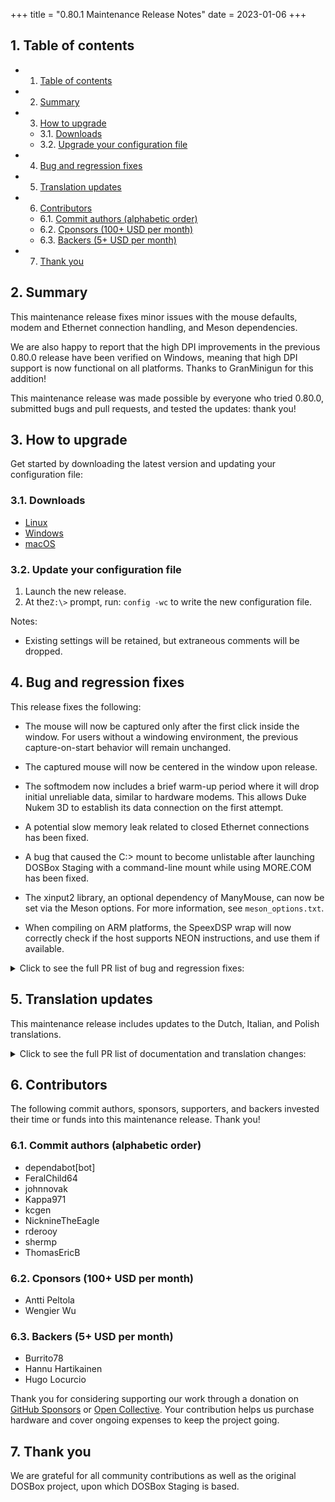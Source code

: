 +++
title = "0.80.1 Maintenance Release Notes"
date = 2023-01-06
+++

## 1. <a name='Tableofcontents'></a>Table of contents

<!-- vscode-markdown-toc -->

- 1. [Table of contents](#Tableofcontents)
- 2. [Summary](#Summary)
- 3. [How to upgrade](#Howtoupgrade)
  - 3.1. [Downloads](#Downloads)
  - 3.2. [Upgrade your configuration file](#Upgradeyourconfigurationfile)
- 4. [Bug and regression fixes](#Bugandregressionfixes)
- 5. [Translation updates](#Translationupdates)
- 6. [Contributors](#Contributors)
  - 6.1. [Commit authors (alphabetic order)](#Commitauthorsalphabeticorder)
  - 6.2. [Cponsors (100+ USD per month)](#Cponsors100USDpermonth)
  - 6.3. [Backers (5+ USD per month)](#Backers5USDpermonth)
- 7. [Thank you](#Thankyou)

<!-- vscode-markdown-toc-config
	numbering=true
	autoSave=true
	/vscode-markdown-toc-config -->
<!-- /vscode-markdown-toc -->

## 2. <a name='Summary'></a>Summary

This maintenance release fixes minor issues with the mouse defaults, modem and
Ethernet connection handling, and Meson dependencies.

We are also happy to report that the high DPI improvements in the previous
0.80.0 release have been verified on Windows, meaning that high DPI support is
now functional on all platforms. Thanks to GranMinigun for this addition!

This maintenance release was made possible by everyone who tried 0.80.0,
submitted bugs and pull requests, and tested the updates: thank you!

## 3. <a name='Howtoupgrade'></a>How to upgrade

Get started by downloading the latest version and updating your configuration
file:

### 3.1. <a name='Downloads'></a>Downloads

- [Linux](/downloads/linux/)
- [Windows](/downloads/windows/)
- [macOS](/downloads/macos/)

### 3.2. <a name='Upgradeyourconfigurationfile'></a>Update your configuration file

1. Launch the new release.
2. At the`Z:\>` prompt, run: `config -wc` to write the new configuration file.

Notes:

- Existing settings will be retained, but extraneous comments will be dropped.

## 4. <a name='Bugandregressionfixes'></a>Bug and regression fixes

This release fixes the following:

- The mouse will now be captured only after the first click inside the window.
  For users without a windowing environment, the previous capture-on-start
  behavior will remain unchanged.

- The captured mouse will now be centered in the window upon release.

- The softmodem now includes a brief warm-up period where it will drop initial
  unreliable data, similar to hardware modems. This allows Duke Nukem 3D to
  establish its data connection on the first attempt.

- A potential slow memory leak related to closed Ethernet connections has been
  fixed.

- A bug that caused the C:> mount to become unlistable after launching DOSBox
  Staging with a command-line mount while using MORE.COM has been fixed.

- The xinput2 library, an optional dependency of ManyMouse, can now be set via
  the Meson options. For more information, see `meson_options.txt`.

- When compiling on ARM platforms, the SpeexDSP wrap will now correctly check if
  the host supports NEON instructions, and use them if available.

<details>
  <summary>Click to see the full PR list of bug and regression fixes:</summary>

- #2142: Add missing Windows 11 features to MORE command
- #2148: Check CLI arguments for directories using non-invasive test
- #2150: Fix remaining two CWEs involving unchecked return values
- #2152: Bump actions/cache from 3.2.0 to 3.2.1
- #2155: Make the xinput2 library optional for ManyMouse
- #2161: Fix imprecise help string in MORE command
- #2162: Bump Coverity to v2022.06
- #2163: Improve seamless mouse configuration entry description, mention the touchscreen
- #2165: Bump actions/cache from 3.2.1 to 3.2.2
- #2168: Improve logging of the current display mode
- #2172: Change mouse capture default to 'onclick'
- #2173: Center mouse cursor before releasing it
- #2179: Cleanup some minor Coverity issues
- #2181: Use presence of desktop environment in mouse capture states
- #2182: Fix slirp/ne2000 warnings
- #2187: Fix logging of some pre-EGA modes
- #2190: Fix CGA mono and Hercules intro banners
- #2193: Add Linux ARM CI jobs using containerized cross-compiler
- #2195: Use extended ASCII check in MORE command
</details>

## 5. <a name='Translationupdates'></a>Translation updates

This maintenance release includes updates to the Dutch, Italian, and Polish
translations.

<details>
  <summary>Click to see the full PR list of documentation and translation changes:</summary>

- #2159: Update Polish (pl) translation
- #2164: Update Dutch (nl) translation of MORE
- #2166: Update Italian (it-it) translation
- #2186: Update Polish (pl) translation
- #2194: Update Polish (pl) translation, for 0.80.x only
</details>

## 6. <a name='Contributors'></a>Contributors

The following commit authors, sponsors, supporters, and backers invested their
time or funds into this maintenance release. Thank you!

### 6.1. <a name='Commitauthorsalphabeticorder'></a>Commit authors (alphabetic order)

- dependabot[bot]
- FeralChild64
- johnnovak
- Kappa971
- kcgen
- NicknineTheEagle
- rderooy
- shermp
- ThomasEricB

### 6.2. <a name='Cponsors100USDpermonth'></a>Cponsors (100+ USD per month)

- Antti Peltola
- Wengier Wu

### 6.3. <a name='Backers5USDpermonth'></a>Backers (5+ USD per month)

- Burrito78
- Hannu Hartikainen
- Hugo Locurcio

Thank you for considering supporting our work through a donation on [GitHub
Sponsors](https://github.com/sponsors/dosbox-staging) or [Open
Collective](https://opencollective.com/dosbox-staging). Your contribution helps
us purchase hardware and cover ongoing expenses to keep the project going.

## 7. <a name='Thankyou'></a>Thank you

We are grateful for all community contributions as well as the original DOSBox
project, upon which DOSBox Staging is based.
